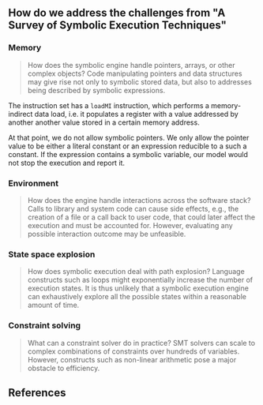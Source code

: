 ## How do we address the challenges from "A Survey of Symbolic Execution Techniques"

### Memory

> How does the symbolic engine handle pointers, arrays, or other complex objects?
> Code manipulating pointers and data structures may give rise not only to symbolic stored
> data, but also to addresses being described by symbolic expressions.

The instruction set has a `loadMI` instruction, which performs a memory-indirect data load,
i.e. it populates a register with a value addressed by another another value stored in a
certain memory address.

At that point, we do not allow symbolic pointers. We only allow the pointer value to be either a literal constant or an expression reducible to a such a constant. If the expression contains a
symbolic variable, our model would not stop the execution and report it.

### Environment

> How does the engine handle interactions across the software stack? Calls to
> library and system code can cause side effects, e.g., the creation of a file or a call
> back to user code, that could later affect the execution and must be accounted for.
> However, evaluating any possible interaction outcome may be unfeasible.

### State space explosion

> How does symbolic execution deal with path explosion? Language
> constructs such as loops might exponentially increase the number of execution states. It
> is thus unlikely that a symbolic execution engine can exhaustively explore all the possible
> states within a reasonable amount of time.

### Constraint solving

> What can a constraint solver do in practice? SMT solvers can scale to
> complex combinations of constraints over hundreds of variables. However, constructs such
> as non-linear arithmetic pose a major obstacle to efficiency.


## References

